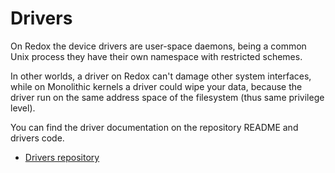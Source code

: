 # Drivers

On Redox the device drivers are user-space daemons, being a common Unix process they have their own namespace with restricted schemes.

In other worlds, a driver on Redox can't damage other system interfaces, while on Monolithic kernels a driver could wipe your data, because the driver run on the same address space of the filesystem (thus same privilege level).

You can find the driver documentation on the repository README and drivers code.

- [Drivers repository](https://gitlab.redox-os.org/redox-os/drivers)
